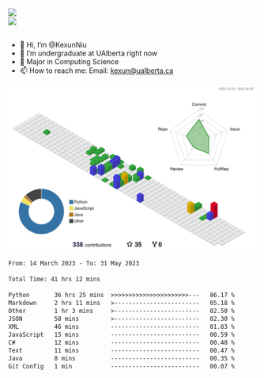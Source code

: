 <a href="https://github.com/anuraghazra/github-readme-stats">
  <img align="center" src="https://github-readme-stats.vercel.app/api?username=KexunNiu&show_icons=true" />
</a>
</br>
<a href="https://github.com/anuraghazra/github-readme-stats">
  <img align="center" src="https://github-readme-stats.vercel.app/api/top-langs/?username=KexunNiu" />
</a>

</br>
</br>

- 👋 Hi, I’m @KexunNiu
- 👀 I’m  undergraduate at UAlberta right now
- 🌱 Major in Computing Science
- 📫 How to reach me: Email: kexun@ualberta.ca

<!---
KexunNiu/KexunNiu is a ✨ special ✨ repository because its `README.md` (this file) appears on your GitHub profile.
You can click the Preview link to take a look at your changes.
--->

![](./profile-3d-contrib/profile-gitblock.svg)

<!--START_SECTION:waka-->

```text
From: 14 March 2023 - To: 31 May 2023

Total Time: 41 hrs 12 mins

Python       36 hrs 25 mins  >>>>>>>>>>>>>>>>>>>>>>---   86.17 %
Markdown     2 hrs 11 mins   >------------------------   05.18 %
Other        1 hr 3 mins     >------------------------   02.50 %
JSON         58 mins         >------------------------   02.30 %
XML          46 mins         -------------------------   01.83 %
JavaScript   15 mins         -------------------------   00.59 %
C#           12 mins         -------------------------   00.48 %
Text         11 mins         -------------------------   00.47 %
Java         8 mins          -------------------------   00.35 %
Git Config   1 min           -------------------------   00.07 %
```

<!--END_SECTION:waka-->
